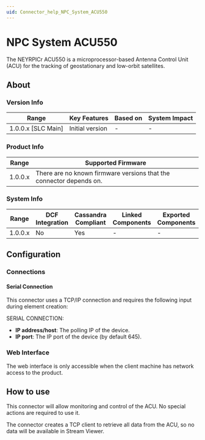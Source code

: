 ```yaml
---
uid: Connector_help_NPC_System_ACU550
---
```


# NPC System ACU550

The NEYRPICr ACU550 is a microprocessor-based Antenna Control Unit (ACU) for the tracking of geostationary and low-orbit satellites.

## About

### Version Info

| **Range**            | **Key Features** | **Based on** | **System Impact** |
|----------------------|------------------|--------------|-------------------|
| 1.0.0.x \[SLC Main\] | Initial version  | \-           | \-                |

### Product Info

| **Range** | **Supported Firmware**                                              |
|-----------|---------------------------------------------------------------------|
| 1.0.0.x   | There are no known firmware versions that the connector depends on. |

### System Info

| **Range** | **DCF Integration** | **Cassandra Compliant** | **Linked Components** | **Exported Components** |
|-----------|---------------------|-------------------------|-----------------------|-------------------------|
| 1.0.0.x   | No                  | Yes                     | \-                    | \-                      |

## Configuration

### Connections

#### Serial Connection

This connector uses a TCP/IP connection and requires the following input during element creation:

SERIAL CONNECTION:

- **IP address/host**: The polling IP of the device.
- **IP port**: The IP port of the device (by default 645).

### Web Interface

The web interface is only accessible when the client machine has network access to the product.

## How to use

This connector will allow monitoring and control of the ACU. No special actions are required to use it.

The connector creates a TCP client to retrieve all data from the ACU, so no data will be available in Stream Viewer.
